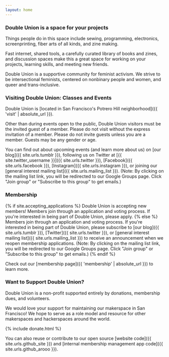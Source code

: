 ```yaml
---
layout: home
---
```


### Double Union is a space for your projects

Things people do in this space include sewing, programming, electronics, screenprinting, fiber arts of all kinds, and zine making.

Fast internet, shared tools, a carefully curated library of books and zines, and discussion spaces make this a great space for working on your projects, learning skills, and meeting new friends.

Double Union is a supportive community for feminist activism. We strive to be intersectional feminists, centered on nonbinary people and women, and queer and trans-inclusive.

### Visiting Double Union: Classes and Events

Double Union is [located in San Francisco's Potrero Hill neighborhood]({{ 'visit' | absolute_url }}).

Other than during events open to the public, Double Union visitors must be the invited guest of a member. Please do not visit without the express invitation of a member. Please do not invite guests unless you are a member. Guests may be any gender or age.

You can find out about upcoming events (and learn more about us) on [our blog]({{ site.urls.tumblr }}), following us on Twitter at [{{ site.twitter_username }}]({{ site.urls.twitter }}), [Facebook]({{ site.urls.facebook }}), [Instagram]({{ site.urls.instagram }}), or joining our [general interest mailing list]({{ site.urls.mailing_list }}). (Note: By clicking on the mailing list link, you will be redirected to our Google Groups page. Click "Join group" or "Subscribe to this group" to get emails.)

### Membership

{% if site.accepting_applications %}
Double Union is accepting new members! Members join through an application and voting process. If you're interested in being part of Double Union, please apply.
{% else %}
Members join through an application and voting process. If you're interested in being part of Double Union, please subscribe to [our blog]({{ site.urls.tumblr }}), [Twitter]({{ site.urls.twitter }}), or [general interest mailing list]({{ site.urls.mailing_list }}) to receive an announcement when we reopen membership applications. (Note: By clicking on the mailing list link, you will be redirected to our Google Groups page. Click "Join group" or "Subscribe to this group" to get emails.)
{% endif %}

Check out our [membership page]({{ 'membership' | absolute_url }}) to learn more.

### Want to Support Double Union?
Double Union is a non-profit supported entirely by donations, membership dues, and volunteers.

We would love your support for maintaining our makerspace in San Francisco! We hope to serve as a role model and resource for other makerspaces and hackerspaces around the world.

{% include donate.html %}

You can also reuse or contribute to our open source [website code]({{ site.urls.github_site }}) and [internal membership management app code]({{ site.urls.github_arooo }}).
